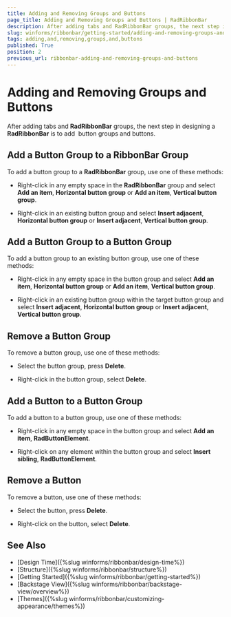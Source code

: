 ```yaml
---
title: Adding and Removing Groups and Buttons
page_title: Adding and Removing Groups and Buttons | RadRibbonBar
description: After adding tabs and RadRibbonBar groups, the next step in designing a RadRibbonBar is to add  button groups and buttons.
slug: winforms/ribbonbar/getting-started/adding-and-removing-groups-and-buttons
tags: adding,and,removing,groups,and,buttons
published: True
position: 2
previous_url: ribbonbar-adding-and-removing-groups-and-buttons
---
```


# Adding and Removing Groups and Buttons

After adding tabs and __RadRibbonBar__ groups, the next step in designing a __RadRibbonBar__ is to add  button groups and buttons.

## Add a Button Group to a RibbonBar Group

To add a button group to a __RadRibbonBar__ group, use one of these methods:

* Right-click in any empty space in the __RadRibbonBar__ group and select __Add an item__, __Horizontal button group__ or __Add an item__, __Vertical button group__. 

* Right-click in an existing button group and select __Insert adjacent__, __Horizontal button group__ or __Insert adjacent__, __Vertical button group__. 

## Add a Button Group to a Button Group

To add a button group to an existing button group, use one of these methods:

* Right-click in any empty space in the button group and select __Add an item__, __Horizontal button group__ or __Add an item__, __Vertical button group__.

* Right-click in an existing button group within the target button group and select __Insert adjacent__, __Horizontal button group__ or __Insert adjacent__, __Vertical button group__. 

## Remove a Button Group

To remove a button group, use one of these methods:

* Select the button group, press __Delete__.

* Right-click in the button group, select __Delete__. 

## Add a Button to a Button Group

To add a button to a button group, use one of these methods:

* Right-click in any empty space in the button group and select __Add an item__, __RadButtonElement__.

* Right-click on any element within the button group and select __Insert sibling__, __RadButtonElement__. 

## Remove a Button

To remove a button, use one of these methods:

* Select the button, press __Delete__.

* Right-click on the button, select __Delete__.


## See Also

* [Design Time]({%slug winforms/ribbonbar/design-time%})
* [Structure]({%slug winforms/ribbonbar/structure%})
* [Getting Started]({%slug winforms/ribbonbar/getting-started%})
* [Backstage View]({%slug winforms/ribbonbar/backstage-view/overview%})
* [Themes]({%slug winforms/ribbonbar/customizing-appearance/themes%})
